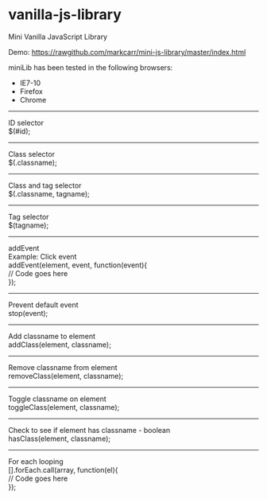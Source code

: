 vanilla-js-library
==================

Mini Vanilla JavaScript Library

Demo: https://rawgithub.com/markcarr/mini-js-library/master/index.html

miniLib has been tested in the following browsers:
<ul>
<li>IE7-10</li>
<li>Firefox</li>
<li>Chrome</li>
</ul>

<hr>

ID selector<br>
$(#id);

<hr>

Class selector<br>
$(.classname);

<hr>

Class and tag selector<br>
$(.classname, tagname);

<hr>

Tag selector<br>
$(tagname);

<hr>

addEvent<br>
Example: Click event<br>
addEvent(element, event, function(event){<br>
	// Code goes here<br>
});

<hr>

Prevent default event<br>
stop(event);

<hr>

Add classname to element<br>
addClass(element, classname);

<hr>

Remove classname from element<br>
removeClass(element, classname);

<hr>

Toggle classname on element<br>
toggleClass(element, classname);

<hr>

Check to see if element has classname - boolean<br>
hasClass(element, classname);

<hr>

For each looping<br>
[].forEach.call(array, function(el){<br>
	// Code goes here<br>
});
	
